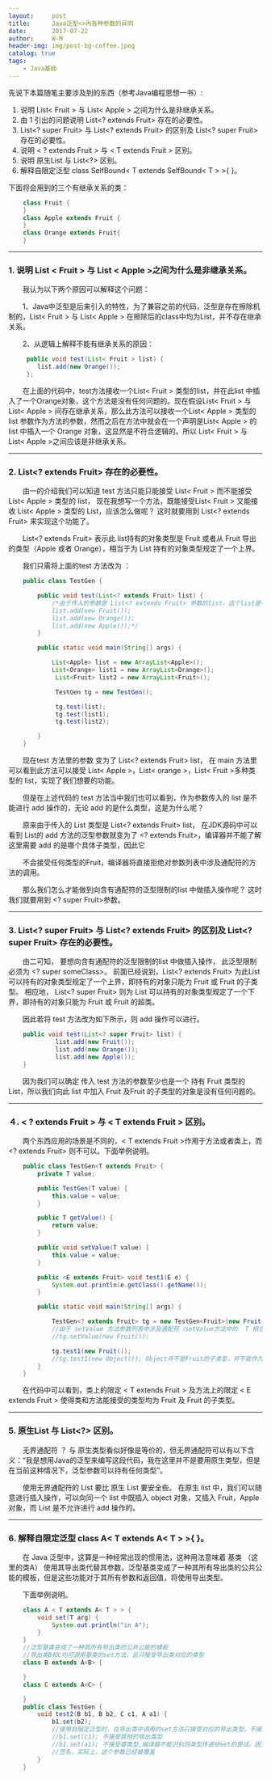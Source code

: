 ```yaml
---
layout:     post
title:      Java泛型<>內各种参数的异同
date:       2017-07-22
author:     W-M
header-img: img/post-bg-coffee.jpeg
catalog: true
tags:
    - Java基础
---
```


先说下本篇随笔主要涉及到的东西（参考Java编程思想一书）:

1. 说明 List< Fruit > 与 List< Apple > 之间为什么是非继承关系。
2. 由 1 引出的问题说明 List<? extends Fruit> 存在的必要性。
3. List<? super Fruit> 与 List<? extends Fruit> 的区别及 List<? super Fruit> 存在的必要性。
4. 说明 < ? extends Fruit > 与 < T extends Fruit > 区别。
5. 说明 原生List 与 List<?> 区别。
6. 解释自限定泛型 class SelfBound< T extends SelfBound< T > >{ }。

下面将会用到的三个有继承关系的类：

```java
    class Fruit {
    }
    class Apple extends Fruit {
    }
    class Orange extends Fruit{
    }

```
_ _ _
### **1. 说明 List < Fruit > 与 List < Apple >之间为什么是非继承关系。**
&emsp;&emsp;我认为以下两个原因可以解释这个问题：

　　1、Java中泛型是后来引入的特性，为了兼容之前的代码，泛型是存在擦除机制的，List< Fruit > 与 List< Apple > 在擦除后的class中均为List，并不存在继承关系。

　　2、从逻辑上解释不能有继承关系的原因：
```java
     public void test(List< Fruit > list) {
        list.add(new Orange());
     };

```
&emsp;&emsp;在上面的代码中，test方法接收一个List< Fruit > 类型的list，并在此list 中插入了一个Orange对象，这个方法是没有任何问题的。现在假设List< Fruit > 与 List< Apple > 间存在继承关系，那么此方法可以接收一个List< Apple > 类型的list 参数作为方法的参数，然而之后在方法中就会在一个声明是List< Apple > 的list 中插入一个 Orange 对象，这显然是不符合逻辑的。所以 List< Fruit > 与 List< Apple >之间应该是非继承关系。

_ _ _
### **2. List<? extends Fruit> 存在的必要性。**

&emsp;&emsp;由一的介绍我们可以知道 test 方法只能只能接受 List< Fruit > 而不能接受 List< Apple > 类型的 list， 现在我想写一个方法，既能接受List< Fruit > 又能接收 List< Apple > 类型的 List，应该怎么做呢？ 这时就要用到 List<? extends Fruit> 来实现这个功能了。

&emsp;&emsp;List<? extends Fruit> 表示此 list持有的对象类型是 Fruit 或者从 Fruit 导出的类型（Apple 或者 Orange），相当于为 List 持有的对象类型规定了一个上界。

&emsp;&emsp;我们只需将上面的test 方法改为 ：

```java
    public class TestGen {

        public void test(List<? extends Fruit> list) {
            /*由于传入的参数是 List<? extends Fruit> 参数的list，这个list是不能进行add 操作的。
            list.add(new Fruit());
            list.add(new Orange());
            list.add(new Apple());*/
        }

        public static void main(String[] args) {

            List<Apple> list = new ArrayList<Apple>();
            List<Orange> list1 = new ArrayList<Orange>();
             List<Fruit> list2 = new ArrayList<Fruit>();

             TestGen tg = new TestGen();

             tg.test(list);
             tg.test(list1);
             tg.test(list2);

        }
    }
```
&emsp;&emsp;现在test 方法里的参数 变为了 List<? extends Fruit> list， 在 main 方法里可以看到此方法可以接受 List< Apple >，List< orange >，List< Fruit >多种类型的 list，实现了我们想要的功能。

&emsp;&emsp;但是在上述代码的 test 方法当中我们也可以看到，作为参数传入的 list 是不能进行 add 操作的，无论 add 的是什么类型，这是为什么呢？

&emsp;&emsp;原来由于传入的 List 类型是 List<? extends Fruit> list， 在JDK源码中可以看到 List的 add 方法的泛型参数就变为了 <? extends Fruit>，编译器并不能了解这里需要 add 的是哪个具体子类型，因此它

&emsp;&emsp;不会接受任何类型的Fruit，编译器将直接拒绝对参数列表中涉及通配符的方法的调用。

&emsp;&emsp;那么我们怎么才能做到向含有通配符的泛型限制的list 中做插入操作呢？ 这时我们就要用到 <? super Fruit>参数。

_ _ _
### **3. List<? super Fruit> 与 List<? extends Fruit> 的区别及 List<? super Fruit> 存在的必要性。**
&emsp;&emsp;由二可知， 要想向含有通配符的泛型限制的list 中做插入操作， 此泛型限制必须为  <? super someClass>。 前面已经说到，List<? extends Fruit> 为此List 可以持有的对象类型规定了一个上界，即持有的对象只能为 Fruit 或 Fruit 的子类型。 相应地， List<? super Fruit> 则为 List 可以持有的对象类型规定了一个下界，即持有的对象只能为 Fruit 或 Fruit 的超类。

&emsp;&emsp;因此若将 test 方法改为如下所示，则 add 操作可以进行。

```java
    public void test(List<? super Fruit> list) {
             list.add(new Fruit());
             list.add(new Orange());
             list.add(new Apple());
    }
```

&emsp;&emsp;因为我们可以确定 传入 test 方法的参数至少也是一个 持有 Fruit 类型的 List，所以我们向此 list 中加入 Fruit 及Fruit 的子类型的对象是没有任何问题的。

_ _ _
### **４. < ? extends Fruit > 与 < T extends Fruit > 区别。**

&emsp;&emsp;两个东西应用的场景是不同的，< T extends Fruit >作用于方法或者类上，而 <? extends Fruit> 则不可以。下面举例说明。

```java
    public class TestGen<T extends Fruit> {
        private T value;

        public TestGen(T value) {
            this.value = value;
        }

        public T getValue() {
            return value;
        }

        public void setValue(T value) {
            this.value = value;
        }

        public <E extends Fruit> void test1(E e) {
            System.out.println(e.getClass().getName());
        }

        public static void main(String[] args) {

            TestGen<? extends Fruit> tg = new TestGen<Fruit>(new Fruit());
            //由于 setValue 方法参数列表中涉及通配符（setValue方法中的  T 相当于 ? extends Fruit），setValue方法不能调用。
            //tg.setValue(new Fruit());

            tg.test1(new Fruit());
            //tg.test1(new Object()); Object并不是Fruit的子类型，并不能作为参数传入test1方法。
        }
    }
```

&emsp;&emsp;在代码中可以看到，类上的限定 < T extends Fruit > 及方法上的限定 < E extends Fruit > 使得类和方法能接受的类型均为 Fruit 及 Fruit 的子类型。

_ _ _
### **5. 原生List 与 List<?> 区别。**

&emsp;&emsp;无界通配符 ？ 与 原生类型看似好像是等价的，但无界通配符可以有以下含义：“我是想用Java的泛型来编写这段代码，我在这里并不是要用原生类型，但是在当前这种情况下，泛型参数可以持有任何类型”。

&emsp;&emsp;使用无界通配符的 List<?> 要比 原生 List 要安全些。 在原生 list 中，我们可以随意进行插入操作，可以向同一个 list 中既插入 object 对象，又插入 Fruit，Apple 对象，而 List<?> 是不允许进行 add 操作的。

_ _ _
### **6. 解释自限定泛型 class A< T extends A< T > >{ }。**

&emsp;&emsp;在 Java 泛型中，这算是一种经常出现的惯用法，这种用法意味着 基类 （这里的类A） 使用其导出类代替其参数，泛型基类变成了一种其所有导出类的公共公能的模板，但是这些功能对于其所有参数和返回值，将使用导出类型。

&emsp;&emsp;下面举例说明。

```java
    class A < T extends A< T > > {
        void set(T arg) {
            System.out.println("in A");
        }
    }
    //泛型基类变成了一种其所有导出类的公共公能的模板
    //导出类B和C均可调用基类的set方法，且只接受导出类对应的类型
    class B extends A<B> {

    }
    class C extends A<C> {

    }
    public class TestGen {
        void test2(B b1, B b2, C c1, A a1) {
            b1.set(b2);
            //使用自限定泛型时，在导出类中调用的set方法只接受对应的导出类型，不接受基类型和其他的导出类型
            //b1.set(c1); 不接受其他的导出类型
            //b1.set(a1); 不接受基类型,编译器不能识别将类型传递给set的尝试，因为没有任何方法有这样的
            //签名，实际上，这个参数已经被覆盖
        }
    }
```
















